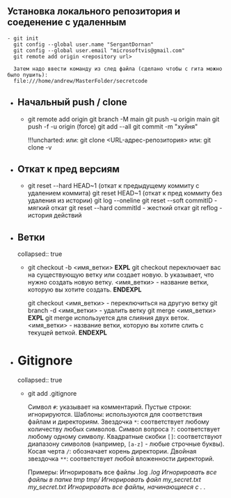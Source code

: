 ## Установка локального репозитория и соеденение с удаленным
	- git init
	  git config --global user.name "SergantDornan"
	  git config --global user.email "microsoftvis@gmail.com"
	  git remote add origin <repository url>
	  
	  Затем надо ввести команду из след файла (сделано чтобы с гита можно было пушить):
	  file:///home/andrew/MasterFolder/secretcode
- ## Начальный push / clone
	- git remote add origin <url>
	  git branch -M main
	  git push -u origin main
	  git push -f -u origin <name of branch>     (force)
	  git add --all
	  git commit -m "хуйня"
	  
	  !!!uncharted:
	  или:
	     git clone <URL-адрес-репозитория>
	  или:
	  git clone -v <url>
- ## Откат к пред версиям
	- git reset --hard HEAD~1  (откат к предыдущему коммиту с удалением коммита)
	  git reset HEAD~1 (откат к пред коммиту без удаления из истории)
	  git log --oneline
	  git reset --soft commitID - мягкий откат
	  git reset --hard commitId - жесткий откат
	  git reflog - история действий
- ## Ветки
  collapsed:: true
	- git checkout -b <имя_ветки>
	  **EXPL**
	  git checkout переключает вас на существующую ветку или создает новую.
	  b указывает, что нужно создать новую ветку.
	  <имя_ветки> - название ветки, которую вы хотите создать.
	  **ENDEXPL**
	  
	  git checkout <имя_ветки> - переключиться на другую ветку
	  git branch -d <имя_ветки> - удалить ветку
	  git merge <имя_ветки>
	  **EXPL**
	  git merge используется для слияния двух веток.
	  <имя_ветки> - название ветки, которую вы хотите слить с текущей веткой.
	  **ENDEXPL**
- # Gitignore
  collapsed:: true
	- git add .gitignore
	  
	  Символ `#`: указывает на комментарий.
	  Пустые строки: игнорируются.
	  Шаблоны: используются для соответствия файлам и директориям.
	  Звездочка `*`: соответствует любому количеству любых символов.
	  Символ вопроса `?`: соответствует любому одному символу.
	  Квадратные скобки `[]`: соответствуют диапазону символов (например, `[a-z]` - любые строчные буквы).
	  Косая черта `/`: обозначает корень директории.
	  Двойная звездочка `**`: соответствует любой вложенности директорий.
	  
	  Примеры:
	  Игнорировать все файлы .log
	  *.log
	  Игнорировать все файлы в папке tmp
	  tmp/
	  Игнорировать файл my_secret.txt
	  my_secret.txt
	  Игнорировать все файлы, начинающиеся с .
	  .*